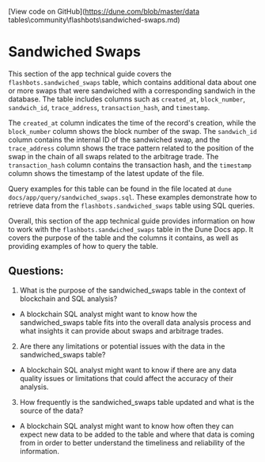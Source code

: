 [View code on GitHub](https://dune.com/blob/master/data tables\community\flashbots\sandwiched-swaps.md)

# Sandwiched Swaps

This section of the app technical guide covers the `flashbots.sandwiched_swaps` table, which contains additional data about one or more swaps that were sandwiched with a corresponding sandwich in the database. The table includes columns such as `created_at`, `block_number`, `sandwich_id`, `trace_address`, `transaction_hash`, and `timestamp`.

The `created_at` column indicates the time of the record's creation, while the `block_number` column shows the block number of the swap. The `sandwich_id` column contains the internal ID of the sandwiched swap, and the `trace_address` column shows the trace pattern related to the position of the swap in the chain of all swaps related to the arbitrage trade. The `transaction_hash` column contains the transaction hash, and the `timestamp` column shows the timestamp of the latest update of the file.

Query examples for this table can be found in the file located at `dune docs/app/query/sandwiched_swaps.sql`. These examples demonstrate how to retrieve data from the `flashbots.sandwiched_swaps` table using SQL queries.

Overall, this section of the app technical guide provides information on how to work with the `flashbots.sandwiched_swaps` table in the Dune Docs app. It covers the purpose of the table and the columns it contains, as well as providing examples of how to query the table.
## Questions: 
 1. What is the purpose of the sandwiched_swaps table in the context of blockchain and SQL analysis?
- A blockchain SQL analyst might want to know how the sandwiched_swaps table fits into the overall data analysis process and what insights it can provide about swaps and arbitrage trades.

2. Are there any limitations or potential issues with the data in the sandwiched_swaps table?
- A blockchain SQL analyst might want to know if there are any data quality issues or limitations that could affect the accuracy of their analysis.

3. How frequently is the sandwiched_swaps table updated and what is the source of the data?
- A blockchain SQL analyst might want to know how often they can expect new data to be added to the table and where that data is coming from in order to better understand the timeliness and reliability of the information.